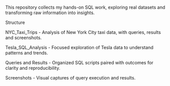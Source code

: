 This repository collects my hands-on SQL work, exploring real datasets and transforming raw information into insights.

Structure

NYC_Taxi_Trips - Analysis of New York City taxi data, with queries, results and screenshots.

Tesla_SQL_Analysis - Focused exploration of Tesla data to understand patterns and trends.

Queries and Results - Organized SQL scripts paired with outcomes for clarity and reproducibility.

Screenshots - Visual captures of query execution and results.
